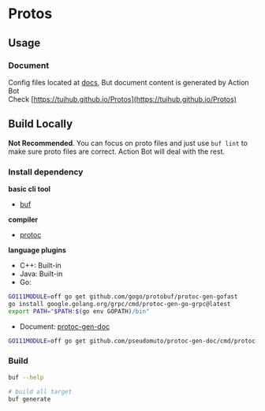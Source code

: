 # Protos

## Usage

### Document

Config files located at [docs](docs), But document content is generated by Action Bot  
Check [https://tuihub.github.io/Protos](https://tuihub.github.io/Protos)

## Build Locally

**Not Recommended**. You can focus on proto files and just use `buf lint` to make sure proto files are correct. Action Bot will deal with the rest.

### Install dependency

**basic cli tool**

- [buf](https://github.com/bufbuild/buf)

**compiler**

- [protoc](https://github.com/protocolbuffers/protobuf#protocol-compiler-installation)

**language plugins**
- C++: Built-in
- Java: Built-in
- Go: 
```bash
GO111MODULE=off go get github.com/gogo/protobuf/protoc-gen-gofast
go install google.golang.org/grpc/cmd/protoc-gen-go-grpc@latest
export PATH="$PATH:$(go env GOPATH)/bin"
```
- Document: [protoc-gen-doc](https://github.com/pseudomuto/protoc-gen-doc)
```bash
GO111MODULE=off go get github.com/pseudomuto/protoc-gen-doc/cmd/protoc-gen-doc
```

### Build

```bash
buf --help

# build all target
buf generate
```